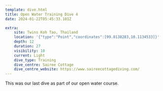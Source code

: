 ```yaml
---
template: dive.html
title: Open Water Training Dive 4
date: 2024-01-22T05:45:33.101Z

extra:
    site: Twins Koh Tao, Thailand
    location: '{"type":"Point","coordinates":[99.8138283,10.1134533]}'
    depth: 12
    duration: 27
    visibility: 10
    current: Light
    dive_type: Training
    dive_centre: Sairee Cottage
    dive_centre_website: https://www.saireecottagediving.com/
---
```

This was our last dive as part of our open water course.